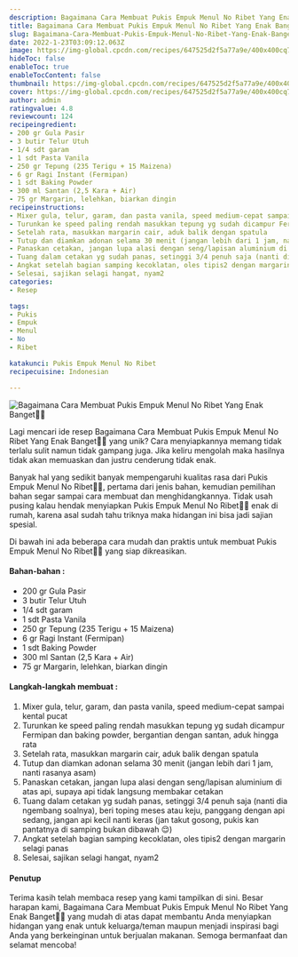```yaml
---
description: Bagaimana Cara Membuat Pukis Empuk Menul No Ribet Yang Enak Banget"
title: Bagaimana Cara Membuat Pukis Empuk Menul No Ribet Yang Enak Banget
slug: Bagaimana-Cara-Membuat-Pukis-Empuk-Menul-No-Ribet-Yang-Enak-Banget
date: 2022-1-23T03:09:12.063Z
image: https://img-global.cpcdn.com/recipes/647525d2f5a77a9e/400x400cq70/photo.jpg
hideToc: false
enableToc: true
enableTocContent: false
thumbnail: https://img-global.cpcdn.com/recipes/647525d2f5a77a9e/400x400cq70/photo.jpg
cover: https://img-global.cpcdn.com/recipes/647525d2f5a77a9e/400x400cq70/photo.jpg
author: admin
ratingvalue: 4.8
reviewcount: 124
recipeingredient:
- 200 gr Gula Pasir
- 3 butir Telur Utuh
- 1/4 sdt garam
- 1 sdt Pasta Vanila
- 250 gr Tepung (235 Terigu + 15 Maizena)
- 6 gr Ragi Instant (Fermipan)
- 1 sdt Baking Powder
- 300 ml Santan (2,5 Kara + Air)
- 75 gr Margarin, lelehkan, biarkan dingin
recipeinstructions:
- Mixer gula, telur, garam, dan pasta vanila, speed medium-cepat sampai kental pucat
- Turunkan ke speed paling rendah masukkan tepung yg sudah dicampur Fermipan dan baking powder, bergantian dengan santan, aduk hingga rata
- Setelah rata, masukkan margarin cair, aduk balik dengan spatula
- Tutup dan diamkan adonan selama 30 menit (jangan lebih dari 1 jam, nanti rasanya asam)
- Panaskan cetakan, jangan lupa alasi dengan seng/lapisan aluminium di atas api, supaya api tidak langsung membakar cetakan
- Tuang dalam cetakan yg sudah panas, setinggi 3/4 penuh saja (nanti dia ngembang soalnya), beri toping meses atau keju, panggang dengan api sedang, jangan api kecil nanti keras (jan takut gosong, pukis kan pantatnya di samping bukan dibawah 😌)
- Angkat setelah bagian samping kecoklatan, oles tipis2 dengan margarin selagi panas
- Selesai, sajikan selagi hangat, nyam2
categories:
- Resep

tags:
- Pukis
- Empuk
- Menul
- No
- Ribet

katakunci: Pukis Empuk Menul No Ribet
recipecuisine: Indonesian

---
```


![Bagaimana Cara Membuat Pukis Empuk Menul No Ribet Yang Enak Banget👩‍🍳](https://img-global.cpcdn.com/recipes/647525d2f5a77a9e/400x400cq70/photo.jpg)

Lagi mencari ide resep Bagaimana Cara Membuat Pukis Empuk Menul No Ribet Yang Enak Banget👩‍🍳 yang unik? Cara menyiapkannya memang tidak terlalu sulit namun tidak gampang juga. Jika keliru mengolah maka hasilnya tidak akan memuaskan dan justru cenderung tidak enak.

Banyak hal yang sedikit banyak mempengaruhi kualitas rasa dari Pukis Empuk Menul No Ribet👩‍🍳, pertama dari jenis bahan, kemudian pemilihan bahan segar sampai cara membuat dan menghidangkannya. Tidak usah pusing kalau hendak menyiapkan Pukis Empuk Menul No Ribet👩‍🍳 enak di rumah, karena asal sudah tahu triknya maka hidangan ini bisa jadi sajian spesial.

Di bawah ini ada beberapa cara mudah dan praktis untuk membuat Pukis Empuk Menul No Ribet👩‍🍳 yang siap dikreasikan.

<!--inarticleads1-->

#### Bahan-bahan :

- 200 gr Gula Pasir
- 3 butir Telur Utuh
- 1/4 sdt garam
- 1 sdt Pasta Vanila
- 250 gr Tepung (235 Terigu + 15 Maizena)
- 6 gr Ragi Instant (Fermipan)
- 1 sdt Baking Powder
- 300 ml Santan (2,5 Kara + Air)
- 75 gr Margarin, lelehkan, biarkan dingin

<!--inarticleads2-->

#### Langkah-langkah membuat :

1. Mixer gula, telur, garam, dan pasta vanila, speed medium-cepat sampai kental pucat
1. Turunkan ke speed paling rendah masukkan tepung yg sudah dicampur Fermipan dan baking powder, bergantian dengan santan, aduk hingga rata
1. Setelah rata, masukkan margarin cair, aduk balik dengan spatula
1. Tutup dan diamkan adonan selama 30 menit (jangan lebih dari 1 jam, nanti rasanya asam)
1. Panaskan cetakan, jangan lupa alasi dengan seng/lapisan aluminium di atas api, supaya api tidak langsung membakar cetakan
1. Tuang dalam cetakan yg sudah panas, setinggi 3/4 penuh saja (nanti dia ngembang soalnya), beri toping meses atau keju, panggang dengan api sedang, jangan api kecil nanti keras (jan takut gosong, pukis kan pantatnya di samping bukan dibawah 😌)
1. Angkat setelah bagian samping kecoklatan, oles tipis2 dengan margarin selagi panas
1. Selesai, sajikan selagi hangat, nyam2

#### Penutup

Terima kasih telah membaca resep yang kami tampilkan di sini. Besar harapan kami, Bagaimana Cara Membuat Pukis Empuk Menul No Ribet Yang Enak Banget👩‍🍳 yang mudah di atas dapat membantu Anda menyiapkan hidangan yang enak untuk keluarga/teman maupun menjadi inspirasi bagi Anda yang berkeinginan untuk berjualan makanan. Semoga bermanfaat dan selamat mencoba!